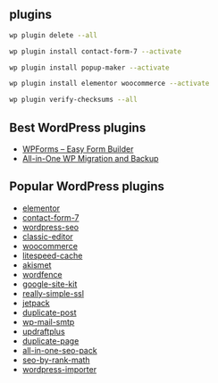 ## plugins
```bash
wp plugin delete --all

wp plugin install contact-form-7 --activate

wp plugin install popup-maker --activate

wp plugin install elementor woocommerce --activate

wp plugin verify-checksums --all
```


## Best WordPress plugins
- [WPForms – Easy Form Builder](https://wordpress.org/plugins/wpforms-lite/)
- [All-in-One WP Migration and Backup](https://wordpress.org/plugins/all-in-one-wp-migration/)



## Popular WordPress plugins
- [elementor](https://wordpress.org/plugins/elementor/)
- [contact-form-7](https://wordpress.org/plugins/contact-form-7/)
- [wordpress-seo](https://wordpress.org/plugins/wordpress-seo/)
- [classic-editor](https://wordpress.org/plugins/classic-editor/)
- [woocommerce](https://wordpress.org/plugins/woocommerce/)
- [litespeed-cache](https://wordpress.org/plugins/litespeed-cache/)
- [akismet](https://wordpress.org/plugins/akismet/)
- [wordfence](https://wordpress.org/plugins/wordfence/)
- [google-site-kit](https://wordpress.org/plugins/google-site-kit/)
- [really-simple-ssl](https://wordpress.org/plugins/really-simple-ssl/)
- [jetpack](https://wordpress.org/plugins/jetpack/)
- [duplicate-post](https://wordpress.org/plugins/duplicate-post/)
- [wp-mail-smtp](https://wordpress.org/plugins/wp-mail-smtp/)
- [updraftplus](https://wordpress.org/plugins/updraftplus/)
- [duplicate-page](https://wordpress.org/plugins/duplicate-page/)
- [all-in-one-seo-pack](https://wordpress.org/plugins/all-in-one-seo-pack/)
- [seo-by-rank-math](https://wordpress.org/plugins/seo-by-rank-math/)
- [wordpress-importer](https://wordpress.org/plugins/wordpress-importer/)
